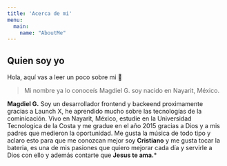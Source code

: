 ```yaml
---
title: 'Acerca de mi'
menu:
  main:
    name: "AboutMe"
---
```


## Quien soy yo

Hola, aquí vas a leer un poco sobre mi 🤩

> Mi nombre ya lo conoceís Magdiel G. soy nacido en Nayarit, México.


**Magdiel G.** Soy un desarrollador frontend y backeend proximamente gracias a Launch X, he aprendido mucho sobre las tecnologías de la cominicación.
Vivo en Nayarit, México, estudie en la Universidad Tecnologica de la Costa y me gradue en el año 2015 gracias a Dios y a mis padres que medieron la oportunidad.
Me gusta la música de todo tipo y aclaro esto para que me conozcan mejor soy **Cristiano** y me gusta tocar la bateria, es una de mis pasiones que quiero mejorar cada día y servirle a Dios con ello y además contarte que **Jesus te ama.***

